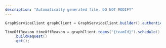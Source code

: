 ```yaml
---
description: "Automatically generated file. DO NOT MODIFY"
---
```

<!-- markdownlint-disable MD041 -->

```java
GraphServiceClient graphClient = GraphServiceClient.builder().authenticationProvider( authProvider ).buildClient();

TimeOffReason timeOffReason = graphClient.teams("{teamId}").schedule().timeOffReasons("{timeOffReasonId}")
    .buildRequest()
    .get();
```
